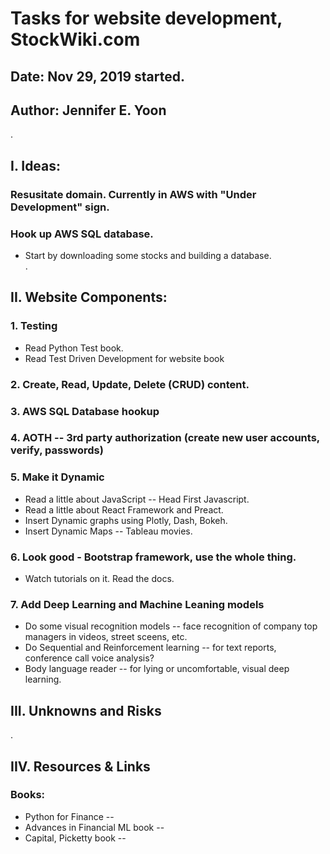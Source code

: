 # Tasks for website development, StockWiki.com  

## Date: Nov 29, 2019 started.  

## Author: Jennifer E. Yoon  
.  

## I. Ideas:   

### Resusitate domain.  Currently in AWS with "Under Development" sign.  

### Hook up AWS SQL database.  

 * Start by downloading some stocks and building a database.  
.  

## II. Website Components:  

### 1. Testing   

 * Read Python Test book.  
 * Read Test Driven Development for website book  
 
### 2. Create, Read, Update, Delete (CRUD) content.   

### 3. AWS SQL Database hookup  

### 4. AOTH -- 3rd party authorization (create new user accounts, verify, passwords)  

### 5. Make it Dynamic  

 * Read a little about JavaScript -- Head First Javascript.  
 * Read a little about React Framework and Preact.  
 * Insert Dynamic graphs using Plotly, Dash, Bokeh.  
 * Insert Dynamic Maps -- Tableau movies.  

### 6. Look good - Bootstrap framework, use the whole thing.  

 * Watch tutorials on it.  Read the docs.  

### 7. Add Deep Learning and Machine Leaning models  

 * Do some visual recognition models -- face recognition of company top managers in videos, street sceens, etc.  
 * Do Sequential and Reinforcement learning -- for text reports, conference call voice analysis?  
 * Body language reader -- for lying or uncomfortable, visual deep learning.  

## III.  Unknowns and Risks     
.  

## IIV. Resources & Links    

### Books:  

 * Python for Finance  --  
 * Advances in Financial ML book -- 
 * Capital, Picketty book -- 
 
 

